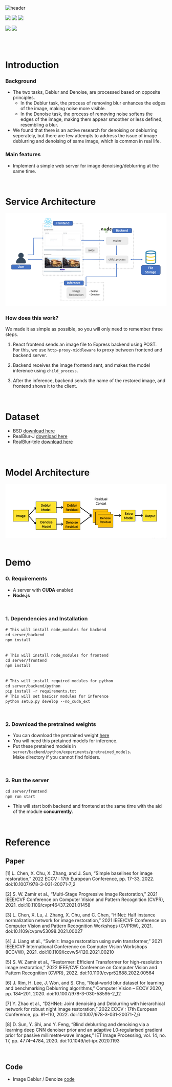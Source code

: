 ![header](https://capsule-render.vercel.app/api?type=soft&color=0:e66465,100:9198e5&height=180&section=header&text=Image%20Restoration&fontSize=65&animation=fadeIn&fontColor=ffffff)


<img src="https://img.shields.io/badge/PyTorch-EE4C2C?style=flat&logo=react&logoColor=white"/> <img src="https://img.shields.io/badge/React-61DAFB?style=flat&logo=react&logoColor=black"/> <img src="https://img.shields.io/badge/NodeJS-339933?style=flat&logo=nodedotjs&logoColor=white"/>

<img src="https://img.shields.io/badge/Python-3776AB?style=flat&logo=python&logoColor=white"/> <img src="https://img.shields.io/badge/Javascript-F7DF1E?style=flat&logo=javascript&logoColor=black"/>


<br>
<br>

# Introduction

### Background
- The two tasks, Deblur and Denoise, are processed based on opposite principles.
  - In the Deblur task, the process of removing blur enhances the edges of the image, making noise more visible.
  - In the Denoise task, the process of removing noise softens the edges of the image, making them appear smoother or less defined, resembling a blur.
- We found that there is an active research for denoising or deblurring seperately, but there are few attempts to address the issue of image deblurring and denoising of same image, which is common in real life.

### Main features
- Implement a simple web server for image denoising/deblurring at the same time.

<br>

# Service Architecture
<img src="./docs/service_arch.png" alt="Service Architecture">

### How does this work?
We made it as simple as possible, so you will only need to remember three steps.

1. React frontend sends an image file to Express backend using POST.\
   For this, we use `http-proxy-middleware` to proxy between frontend and backend server.

2. Backend receives the image frontend sent, and makes the model inference using `child_process`.

3. After the inference, backend sends the name of the restored image, and frontend shows it to the client.

<br>

# Dataset
- BSD [download here](https://www2.eecs.berkeley.edu/Research/Projects/CS/vision/bsds/)
- RealBlur-J [download here](https://cg.postech.ac.kr/research/realblur/)
- RealBlur-tele [download here](https://cg.postech.ac.kr/research/realblur/)

<br>

#  Model Architecture
<img src="./docs/model_arch.png" alt="Model Architecture">
<br>
<br>

# Demo
### 0. Requirements

- A server with **CUDA** enabled
- **Node.js**

<br>

### 1. Dependencies and Installation

```
# This will install node_modules for backend
cd server/backend
npm install


# This will install node_modules for frontend
cd server/frontend
npm install


# This will install required modules for python
cd server/backend/python
pip install -r requirements.txt
# This will set basicsr modules for inference
python setup.py develop --no_cuda_ext
```

<br>

### 2. Download the pretrained weights

- You can download the pretrained weight [here](https://drive.google.com/drive/folders/1vioBTsrzYxiXOEdy4NwGCzUH--Hrn6Eg)
- You will need this pretained models for inference.
- Put these pretained models in `server/backend/python/experiments/pretrained_models`.<br>
  Make directory if you cannot find folders.

<br>

### 3. Run the server

```
cd server/frontend
npm run start
```
- This will start both backend and frontend at the same time with the aid of the module
  **concurrently**.

<br>

# Reference
## Paper
[1] L. Chen, X. Chu, X. Zhang, and J. Sun, “Simple baselines for image restoration,” 2022 ECCV : 17th European Conference, pp. 17–33, 2022. doi:10.1007/978-3-031-20071-7_2 

[2] S. W. Zamir et al., “Multi-Stage Progressive Image Restoration,” 2021 IEEE/CVF Conference on Computer Vision and Pattern Recognition (CVPR), 2021. doi:10.1109/cvpr46437.2021.01458 

[3] L. Chen, X. Lu, J. Zhang, X. Chu, and C. Chen, “HINet: Half instance normalization network for image restoration,” 2021 IEEE/CVF Conference on Computer Vision and Pattern Recognition Workshops (CVPRW), 2021. doi:10.1109/cvprw53098.2021.00027 

[4] J. Liang et al., “Swinir: Image restoration using swin transformer,” 2021 IEEE/CVF International Conference on Computer Vision Workshops (ICCVW), 2021. doi:10.1109/iccvw54120.2021.00210 

[5] S. W. Zamir et al., “Restormer: Efficient Transformer for high-resolution image restoration,” 2022 IEEE/CVF Conference on Computer Vision and Pattern Recognition (CVPR), 2022. doi:10.1109/cvpr52688.2022.00564 

[6] J. Rim, H. Lee, J. Won, and S. Cho, “Real-world blur dataset for learning and benchmarking Deblurring algorithms,” Computer Vision – ECCV 2020, pp. 184–201, 2020. doi:10.1007/978-3-030-58595-2_12 

[7] Y. Zhao et al., “D2HNet: Joint denoising and Deblurring with hierarchical network for robust night image restoration,” 2022 ECCV : 17th European Conference, pp. 91–110, 2022. doi:10.1007/978-3-031-20071-7_6 

[8] D. Sun, Y. Shi, and Y. Feng, “Blind deblurring and denoising via a learning deep CNN denoiser prior and an adaptive L0‐regularised gradient prior for passive millimetre‐wave images,” IET Image Processing, vol. 14, no. 17, pp. 4774–4784, 2020. doi:10.1049/iet-ipr.2020.1193 

<br>

## Code
- Image Deblur / Denoize [code](https://github.com/megvii-research/NAFNet)